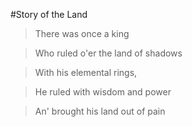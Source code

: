 
#Story of the Land 

>There was once a king

>Who ruled o'er the land of shadows

>With his elemental rings,

>He ruled with wisdom and power

>An' brought his land out of pain

>
